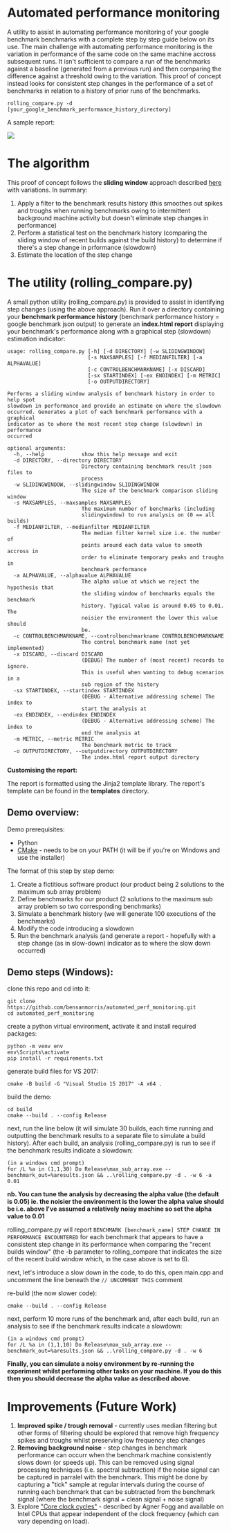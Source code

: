 # Automated performance monitoring

A utility to assist in automating performance monitoring of your google benchmark benchmarks with a complete step by step guide below on its use. The main challenge with automating performance monitoring is the variation in performance of the same code on the same machine accross subsequent runs. It isn't sufficient to compare a run of the benchmarks against a baseline (generated from a previous run) and then comparing the difference against a threshold owing to the variation. This proof of concept instead looks for consistent step changes in the performance of a set of benchmarks in relation to a history of prior runs of the benchmarks. 

```
rolling_compare.py -d [your_google_benchmark_performance_history_directory]
```

A sample report:

![](charts.PNG)

# The algorithm

This proof of concept follows the **sliding window** approach described [here](https://en.wikipedia.org/wiki/Step_detection#Sliding_window) with variations. In summary:

1. Apply a filter to the benchmark results history (this smoothes out spikes and troughs when running benchmarks owing to intermittent background machine activity but doesn't eliminate step changes in performance)
2. Perform a statistical test on the benchmark history (comparing the sliding window of recent builds against the build history) to determine if there's a step change in prformance (slowdown)
3. Estimate the location of the step change

# The utility (rolling_compare.py)

A small python utility (rolling_compare.py) is provided to assist in identifying step changes (using the above approach). Run it over a directory containing your **benchmark performance history** (benchmark performance history = google benchmark json output) to generate an **index.html report** displaying your benchmark's performance along with a graphical step (slowdown) estimation indicator:

```
usage: rolling_compare.py [-h] [-d DIRECTORY] [-w SLIDINGWINDOW]
                          [-s MAXSAMPLES] [-f MEDIANFILTER] [-a ALPHAVALUE]
                          [-c CONTROLBENCHMARKNAME] [-x DISCARD]
                          [-sx STARTINDEX] [-ex ENDINDEX] [-m METRIC]
                          [-o OUTPUTDIRECTORY]

Performs a sliding window analysis of benchmark history in order to help spot
slowdown in performance and provide an estimate on where the slowdown
occurred. Generates a plot of each benchmark performance with a graphical
indicator as to where the most recent step change (slowdown) in performance
occurred

optional arguments:
  -h, --help            show this help message and exit
  -d DIRECTORY, --directory DIRECTORY
                        Directory containing benchmark result json files to
                        process
  -w SLIDINGWINDOW, --slidingwindow SLIDINGWINDOW
                        The size of the benchmark comparison sliding window
  -s MAXSAMPLES, --maxsamples MAXSAMPLES
                        The maximum number of benchmarks (including
                        slidingwindow) to run analysis on (0 == all builds)
  -f MEDIANFILTER, --medianfilter MEDIANFILTER
                        The median filter kernel size i.e. the number of
                        points around each data value to smooth accross in
                        order to eliminate temporary peaks and troughs in
                        benchmark performance
  -a ALPHAVALUE, --alphavalue ALPHAVALUE
                        The alpha value at which we reject the hypothesis that
                        the sliding window of benchmarks equals the benchmark
                        history. Typical value is around 0.05 to 0.01. The
                        noisier the environment the lower this value should
                        be.
  -c CONTROLBENCHMARKNAME, --controlbenchmarkname CONTROLBENCHMARKNAME
                        The control benchmark name (not yet implemented)
  -x DISCARD, --discard DISCARD
                        (DEBUG) The number of (most recent) records to ignore.
                        This is useful when wanting to debug scenarios in a
                        sub region of the history
  -sx STARTINDEX, --startindex STARTINDEX
                        (DEBUG - Alternative addressing scheme) The index to
                        start the analysis at
  -ex ENDINDEX, --endindex ENDINDEX
                        (DEBUG - Alternative addressing scheme) The index to
                        end the analysis at
  -m METRIC, --metric METRIC
                        The benchmark metric to track
  -o OUTPUTDIRECTORY, --outputdirectory OUTPUTDIRECTORY
                        The index.html report output directory
```

**Customising the report:**

The report is formatted using the Jinja2 template library. The report's template can be found in the **templates** directory.

## Demo overview:

Demo prerequisites:

- Python
- [CMake](https://cmake.org/download/) - needs to be on your PATH (it will be if you're on Windows and use the installer)

The format of this step by step demo:

1. Create a fictitious software product (our product being 2 solutions to the maximum sub array problem)
2. Define benchmarks for our product (2 solutions to the maximum sub array problem so two corresponding benchmarks)
3. Simulate a benchmark history (we will generate 100 executions of the benchmarks)
4. Modify the code introducing a slowdown
5. Run the benchmark analysis (and generate a report - hopefully with a step change (as in slow-down) indicator as to where the slow down occurred)

## Demo steps (Windows):

clone this repo and cd into it:
```
git clone https://github.com/bensanmorris/automated_perf_monitoring.git
cd automated_perf_monitoring
```

create a python virtual environment, activate it and install required packages:
```
python -m venv env
env\Scripts\activate
pip install -r requirements.txt
```

generate build files for VS 2017:
```
cmake -B build -G "Visual Studio 15 2017" -A x64 .
```

build the demo:
```
cd build
cmake --build . --config Release
```

next, run the line below (it will simulate 30 builds, each time running and outputting the benchmark results to a separate file to simulate a build history). After each build, an analysis (rolling_compare.py) is run to see if the benchmark results indicate a slowdown:

```
(in a windows cmd prompt)
for /L %a in (1,1,30) Do Release\max_sub_array.exe --benchmark_out=%aresults.json && ..\rolling_compare.py -d . -w 6 -a 0.01
```

**nb. You can tune the analysis by decreasing the alpha value (the default is 0.05) ie. the noisier the environment is the lower the alpha value should be i.e. above I've assumed a relatively noisy machine so set the alpha value to 0.01**

rolling_compare.py will report `BENCHMARK [benchmark_name] STEP CHANGE IN PERFORMANCE ENCOUNTERED` for each benchmark that appears to have a consistent step change in its performance when comparing the "recent builds window" (the -b parameter to rolling_compare that indicates the size of the recent build window which, in the case above is set to 6). 

next, let's introduce a slow down in the code, to do this, open main.cpp and uncomment the line beneath the `// UNCOMMENT THIS` comment

re-build (the now slower code):
```
cmake --build . --config Release
```

next, perform 10 more runs of the benchmark and, after each build, run an analysis to see if the benchmark results indicate a slowdown:
```
(in a windows cmd prompt)
for /L %a in (1,1,10) Do Release\max_sub_array.exe --benchmark_out=%aresults.json && ..\rolling_compare.py -d . -w 6
```

**Finally, you can simulate a noisy environment by re-running the experiment whilst performing other tasks on your machine. If you do this then you should decrease the alpha value as described above.**

# Improvements (Future Work)

1. **Improved spike / trough removal** - currently uses median filtering but other forms of filtering should be explored that remove high frequency spikes and troughs whilst preserving low frequency step changes
2. **Removing background noise** - step changes in benchmark performance can occurr when the benchmark machine consistently slows down (or speeds up). This can be removed using signal processing techniques (i.e. spectral subtraction) if the noise signal can be captured in parralel with the benchmark. This might be done by capturing a "tick" sample at regular intervals during the course of running each benchmark that can be subtracted from the benchmark signal (where the benchmark signal = clean signal + noise signal)  
3. Explore ["Core clock cycles"](https://software.intel.com/content/www/us/en/develop/articles/intel-performance-counter-monitor.html) - described by Agner Fogg and available on Intel CPUs that appear independent of the clock frequency (which can vary depending on load).
